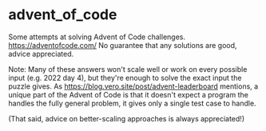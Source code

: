 # advent_of_code
Some attempts at solving Advent of Code challenges.
https://adventofcode.com/
No guarantee that any solutions are good, advice appreciated.

Note: Many of these answers won't scale well or work on every possible input (e.g. 2022 day 4), 
but they're enough to solve the exact input the puzzle gives. 
As https://blog.vero.site/post/advent-leaderboard mentions, a unique part of the Advent of Code 
is that it doesn't expect a program the handles the fully general problem, it gives only a single test case to handle.

(That said, advice on better-scaling approaches is always appreciated!)